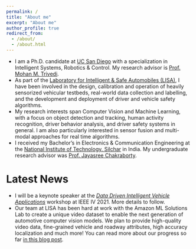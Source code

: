 ```yaml
---
permalink: /
title: "About me"
excerpt: "About me"
author_profile: true
redirect_from: 
  - /about/
  - /about.html
---
```


* I am a Ph.D. candidate at [UC San Diego](https://ucsd.edu/) with a specialization in Intelligent Systems, Robotics & Control. My research advisor is [Prof. Mohan M. Trivedi](http://jacobsschool.ucsd.edu/faculty/faculty_bios/index.sfe?fmp_recid=68).
* As part of the [Laboratory for Intelligent & Safe Automobiles (LISA)](http://cvrr.ucsd.edu/), I have been involved in the design, calibration and operation of heavily sensorized vehicular testbeds, real-world data collection and labelling, and the development and deployment of driver and vehicle safety algorithms.
* My research interests span Computer Vision and Machine Learning, with a focus on object detection and tracking, human activity recognition, driver behavior analysis, and driver safety systems in general. I am also particularly interested in sensor fusion and multi-modal approaches for real time algorithms.
* I received my Bachelor’s in Electronics & Communication Engineering at the [National Institute of Technology, Silchar](http://www.nits.ac.in/) in India. My undergraduate research advisor was [Prof. Jayasree Chakraborty](http://hpbresearch.org/members/jayasree-chakraborty/).

# Latest News
* I will be a keynote speaker at the [_Data Driven Intelligent Vehicle Applications_](https://www.in.tum.de/i06/research/ddiva/ddiva21/) workshop at IEEE IV 2021. More details to follow.
* Our team at LISA has been hard at work with the Amazon ML Solutions Lab to create a unique video dataset to enable the next generation of automotive computer vision models. We plan to provide high-quality video data, fine-grained vehicle and roadway attributes, high accuracy localization and much more! You can read more about our progress so far [in this blog post](https://aws.amazon.com/blogs/machine-learning/creating-a-large-scale-video-driving-dataset-with-detailed-attributes-using-amazon-sagemaker-ground-truth/).
